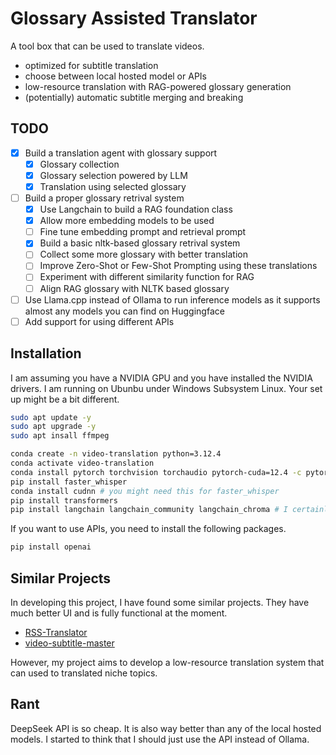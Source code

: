 # Glossary Assisted Translator

A tool box that can be used to translate videos. 
- optimized for subtitle translation
- choose between local hosted model or APIs
- low-resource translation with RAG-powered glossary generation
- (potentially) automatic subtitle merging and breaking

## TODO 
- [x] Build a translation agent with glossary support
  - [x] Glossary collection
  - [x] Glossary selection powered by LLM
  - [x] Translation using selected glossary
- [ ] Build a proper glossary retrival system
  - [x] Use Langchain to build a RAG foundation class
  - [x] Allow more embedding models to be used
  - [ ] Fine tune embedding prompt and retrieval prompt
  - [x] Build a basic nltk-based glossary retrival system
  - [ ] Collect some more glossary with better translation
  - [ ] Improve Zero-Shot or Few-Shot Prompting using these translations
  - [ ] Experiment with different similarity function for RAG
  - [ ] Align RAG glossary with NLTK based glossary
- [ ] Use Llama.cpp instead of Ollama to run inference models as it supports almost any models you can find on Huggingface
- [ ] Add support for using different APIs

## Installation

I am assuming you have a NVIDIA GPU and you have installed the NVIDIA drivers. 
I am running on Ubunbu under Windows Subsystem Linux. Your set up might be a bit different. 

```bash
sudo apt update -y 
sudo apt upgrade -y 
sudo apt insall ffmpeg

conda create -n video-translation python=3.12.4
conda activate video-translation
conda install pytorch torchvision torchaudio pytorch-cuda=12.4 -c pytorch -c nvidia
pip install faster_whisper
conda install cudnn # you might need this for faster_whisper
pip install transformers
pip install langchain langchain_community langchain_chroma # I certainly forgot some of them
```

If you want to use APIs, you need to install the following packages. 

```bash
pip install openai
```

## Similar Projects 

In developing this project, I have found some similar projects.
They have much better UI and is fully functional at the moment. 
- [RSS-Translator](https://github.com/rss-translator/RSS-Translator)
- [video-subtitle-master](video-subtitle-master)

However, my project aims to develop a low-resource translation system that can used to translated niche topics. 

## Rant 

DeepSeek API is so cheap. It is also way better than any of the local hosted models. I started to think that I should just use the API instead of Ollama.